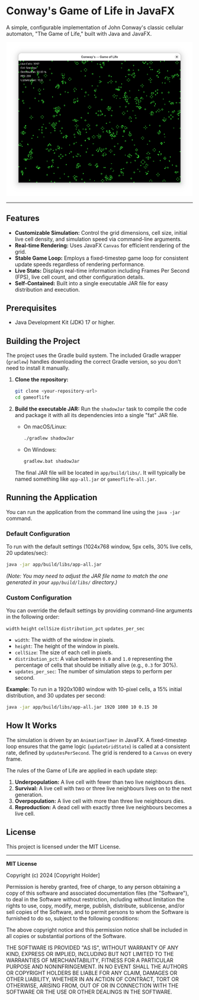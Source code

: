 # Conway's Game of Life in JavaFX

A simple, configurable implementation of John Conway's classic cellular automaton, "The Game of Life," built with Java and JavaFX.


![Conway's Game of Life in Action](https://github.com/steve-ttt/gameoflife/blob/main/gol.png)

---

## Features

-   **Customizable Simulation:** Control the grid dimensions, cell size, initial live cell density, and simulation speed via command-line arguments.
-   **Real-time Rendering:** Uses JavaFX `Canvas` for efficient rendering of the grid.
-   **Stable Game Loop:** Employs a fixed-timestep game loop for consistent update speeds regardless of rendering performance.
-   **Live Stats:** Displays real-time information including Frames Per Second (FPS), live cell count, and other configuration details.
-   **Self-Contained:** Built into a single executable JAR file for easy distribution and execution.

## Prerequisites

-   Java Development Kit (JDK) 17 or higher.

## Building the Project

The project uses the Gradle build system. The included Gradle wrapper (`gradlew`) handles downloading the correct Gradle version, so you don't need to install it manually.

1.  **Clone the repository:**
    ```bash
    git clone <your-repository-url>
    cd gameoflife
    ```

2.  **Build the executable JAR:**
    Run the `shadowJar` task to compile the code and package it with all its dependencies into a single "fat" JAR file.

    *   On macOS/Linux:
        ```bash
        ./gradlew shadowJar
        ```
    *   On Windows:
        ```bash
        gradlew.bat shadowJar
        ```

    The final JAR file will be located in `app/build/libs/`. It will typically be named something like `app-all.jar` or `gameoflife-all.jar`.

## Running the Application

You can run the application from the command line using the `java -jar` command.

### Default Configuration

To run with the default settings (1024x768 window, 5px cells, 30% live cells, 20 updates/sec):

```bash
java -jar app/build/libs/app-all.jar
```
*(Note: You may need to adjust the JAR file name to match the one generated in your `app/build/libs/` directory.)*

### Custom Configuration

You can override the default settings by providing command-line arguments in the following order:

`width` `height` `cellSize` `distribution_pct` `updates_per_sec`

-   `width`: The width of the window in pixels.
-   `height`: The height of the window in pixels.
-   `cellSize`: The size of each cell in pixels.
-   `distribution_pct`: A value between `0.0` and `1.0` representing the percentage of cells that should be initially alive (e.g., `0.3` for 30%).
-   `updates_per_sec`: The number of simulation steps to perform per second.

**Example:**
To run in a 1920x1080 window with 10-pixel cells, a 15% initial distribution, and 30 updates per second:

```bash
java -jar app/build/libs/app-all.jar 1920 1080 10 0.15 30
```

## How It Works

The simulation is driven by an `AnimationTimer` in JavaFX. A fixed-timestep loop ensures that the game logic (`updateGridState`) is called at a consistent rate, defined by `updatesPerSecond`. The grid is rendered to a `Canvas` on every frame.

The rules of the Game of Life are applied in each update step:
1.  **Underpopulation:** A live cell with fewer than two live neighbours dies.
2.  **Survival:** A live cell with two or three live neighbours lives on to the next generation.
3.  **Overpopulation:** A live cell with more than three live neighbours dies.
4.  **Reproduction:** A dead cell with exactly three live neighbours becomes a live cell.

## License

This project is licensed under the MIT License.

---

**MIT License**

Copyright (c) 2024 [Copyright Holder]

Permission is hereby granted, free of charge, to any person obtaining a copy
of this software and associated documentation files (the "Software"), to deal
in the Software without restriction, including without limitation the rights
to use, copy, modify, merge, publish, distribute, sublicense, and/or sell
copies of the Software, and to permit persons to whom the Software is
furnished to do so, subject to the following conditions:

The above copyright notice and this permission notice shall be included in all
copies or substantial portions of the Software.

THE SOFTWARE IS PROVIDED "AS IS", WITHOUT WARRANTY OF ANY KIND, EXPRESS OR
IMPLIED, INCLUDING BUT NOT LIMITED TO THE WARRANTIES OF MERCHANTABILITY,
FITNESS FOR A PARTICULAR PURPOSE AND NONINFRINGEMENT. IN NO EVENT SHALL THE
AUTHORS OR COPYRIGHT HOLDERS BE LIABLE FOR ANY CLAIM, DAMAGES OR OTHER
LIABILITY, WHETHER IN AN ACTION OF CONTRACT, TORT OR OTHERWISE, ARISING FROM,
OUT OF OR IN CONNECTION WITH THE SOFTWARE OR THE USE OR OTHER DEALINGS IN THE
SOFTWARE.